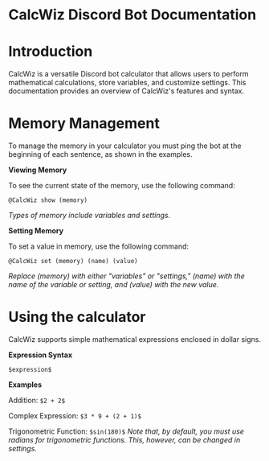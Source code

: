 # **CalcWiz Discord Bot Documentation**

# Introduction

CalcWiz is a versatile Discord bot calculator that allows users to perform mathematical calculations, store variables, and customize settings. This documentation provides an overview of CalcWiz's features and syntax.

# Memory Management

To manage the memory in your calculator you must ping the bot at the beginning of each sentence, as shown in the examples.

**Viewing Memory**

To see the current state of the memory, use the following command:
```
@CalcWiz show (memory)
```
*Types of memory include variables and settings.*

**Setting Memory**

To set a value in memory, use the following command:
```
@CalcWiz set (memory) (name) (value)
```
*Replace (memory) with either "variables" or "settings," (name) with the name of the variable or setting, and (value) with the new value.*


# Using the calculator

CalcWiz supports simple mathematical expressions enclosed in dollar signs.

**Expression Syntax**
```
$expression$
```

**Examples**

  Addition:
    ```
    $2 + 2$
    ```

  Complex Expression:
    ```
    $3 * 9 + (2 + 1)$
    ```
    
  Trigonometric Function:
    ```
    $sin(180)$
    ```
  *Note that, by default, you must use radians for trigonometric functions. This, however, can be changed in settings.* 
